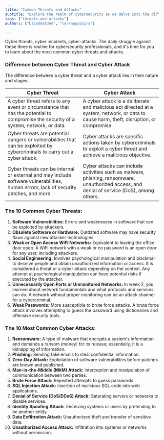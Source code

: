 ```yaml
---
title: "Common Threats and Attacks"
subtitle: "Explore the realm of cybersecurity as we delve into the differences between cyber threats and cyber attacks. Uncover the ten most common cyber threats and gain insights into prevalent cyber attacks."
tags: ["threats-and-attacks"]
authors: ["blindma1den", "lorenagubaira"]

---
```



Cyber threats, cyber incidents, cyber-attacks. The daily struggle against these three is routine for cybersecurity professionals, and it's time for you to learn about the most common cyber threats and attacks.

### Difference between Cyber Threat and Cyber Attack

The difference between a cyber threat and a cyber attack lies in their nature and stages:

| Cyber Threat | Cyber Attack |
| --- | --- |
| A cyber threat refers to any event or circumstance that has the potential to compromise the security of a system, network, or data. | A cyber attack is a deliberate and malicious act directed at a system, network, or data to cause harm, theft, disruption, or compromise. |
| Cyber threats are potential dangers or vulnerabilities that can be exploited by cybercriminals to carry out a cyber attack. | Cyber attacks are specific actions taken by cybercriminals to exploit a cyber threat and achieve a malicious objective. |
| Cyber threats can be internal or external and may include software vulnerabilities, human errors, lack of security patches, and more. | Cyber attacks can include activities such as malware, phishing, ransomware, unauthorized access, and denial of service (DoS), among others. |

### The 10 Common Cyber Threats:

1. **Software Vulnerabilities:** Errors and weaknesses in software that can be exploited by attackers.
2. **Obsolete Software or Hardware:** Outdated software may have security flaws against new attacker technologies.
3. **Weak or Open Access WiFi Networks:** Equivalent to leaving the office door open. A WiFi network with a weak or no password is an open door for any user, including attackers.
4. **Social Engineering:** Involves psychological manipulation and blackmail to deceive people and obtain unauthorized information or access. It is considered a threat or a cyber attack depending on the context. Any attempt at psychological manipulation can have potential risks if executed by the attacker.
5. **Unnecessarily Open Ports or Unmonitored Networks:** In week 2, you learned about network fundamentals and what protocols and services can do. A network without proper monitoring can be an attack channel for a cybercriminal.
6. **Weak Passwords:** More susceptible to brute force attacks. A brute force attack involves attempting to guess the password using dictionaries and offensive security tools.

### The 10 Most Common Cyber Attacks:

1. **Ransomware:** A type of malware that encrypts a system's information and demands a ransom (money) for its release; essentially, it is a kidnapping of information.
2. **Phishing:** Sending fake emails to steal confidential information.
3. **Zero-Day Attack:** Exploitation of software vulnerabilities before patches are known and published.
4. **Man-in-the-Middle (MitM) Attack:** Interception and manipulation of communication between two parties.
5. **Brute Force Attack:** Repeated attempts to guess passwords.
6. **SQL Injection Attack:** Insertion of malicious SQL code into web applications.
7. **Denial of Service (DoS/DDoS) Attack:** Saturating servers or networks to disable services.
8. **Identity Spoofing Attack:** Deceiving systems or users by pretending to be another entity.
9. **Data Exfiltration Attack:** Unauthorized theft and transfer of sensitive data.
10. **Unauthorized Access Attack:** Infiltration into systems or networks without permission.